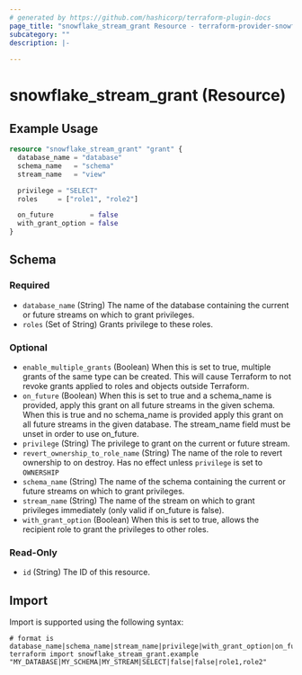 ```yaml
---
# generated by https://github.com/hashicorp/terraform-plugin-docs
page_title: "snowflake_stream_grant Resource - terraform-provider-snowflake"
subcategory: ""
description: |-
  
---
```


# snowflake_stream_grant (Resource)



## Example Usage

```terraform
resource "snowflake_stream_grant" "grant" {
  database_name = "database"
  schema_name   = "schema"
  stream_name   = "view"

  privilege = "SELECT"
  roles     = ["role1", "role2"]

  on_future         = false
  with_grant_option = false
}
```

<!-- schema generated by tfplugindocs -->
## Schema

### Required

- `database_name` (String) The name of the database containing the current or future streams on which to grant privileges.
- `roles` (Set of String) Grants privilege to these roles.

### Optional

- `enable_multiple_grants` (Boolean) When this is set to true, multiple grants of the same type can be created. This will cause Terraform to not revoke grants applied to roles and objects outside Terraform.
- `on_future` (Boolean) When this is set to true and a schema_name is provided, apply this grant on all future streams in the given schema. When this is true and no schema_name is provided apply this grant on all future streams in the given database. The stream_name field must be unset in order to use on_future.
- `privilege` (String) The privilege to grant on the current or future stream.
- `revert_ownership_to_role_name` (String) The name of the role to revert ownership to on destroy. Has no effect unless `privilege` is set to `OWNERSHIP`
- `schema_name` (String) The name of the schema containing the current or future streams on which to grant privileges.
- `stream_name` (String) The name of the stream on which to grant privileges immediately (only valid if on_future is false).
- `with_grant_option` (Boolean) When this is set to true, allows the recipient role to grant the privileges to other roles.

### Read-Only

- `id` (String) The ID of this resource.

## Import

Import is supported using the following syntax:

```shell
# format is database_name|schema_name|stream_name|privilege|with_grant_option|on_future|roles"
terraform import snowflake_stream_grant.example "MY_DATABASE|MY_SCHEMA|MY_STREAM|SELECT|false|false|role1,role2"
```

